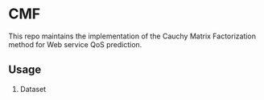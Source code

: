 # CMF

This repo maintains the implementation of the Cauchy Matrix Factorization method for Web service QoS prediction.

## Usage
1. Dataset
